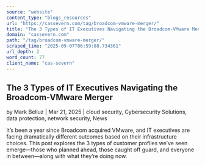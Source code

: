 ```yaml
---
source: "website"
content_type: "blogs_resources"
url: "https://cassevern.com/tag/broadcom-vmware-merger/"
title: "The 3 Types of IT Executives Navigating the Broadcom-VMware Merger"
domain: "cassevern.com"
path: "/tag/broadcom-vmware-merger/"
scraped_time: "2025-09-07T06:59:08.734361"
url_depth: 2
word_count: 77
client_name: "cas-severn"
---
```


## The 3 Types of IT Executives Navigating the Broadcom-VMware Merger

by Mark Belluz | Mar 21, 2025 | cloud security, Cybersecurity Solutions, data protection, network security, News

It’s been a year since Broadcom acquired VMware, and IT executives are facing dramatically different outcomes based on their infrastructure choices. This post explores the 3 types of customer profiles we’ve seen emerge—those who planned ahead, those caught off guard, and everyone in between—along with what they’re doing now.